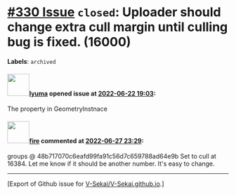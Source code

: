 # [\#330 Issue](https://github.com/V-Sekai/V-Sekai.github.io/issues/330) `closed`: Uploader should change extra cull margin until culling bug is fixed. (16000)
**Labels**: `archived`


#### <img src="https://avatars.githubusercontent.com/u/39946030?v=4" width="50">[lyuma](https://github.com/lyuma) opened issue at [2022-06-22 19:03](https://github.com/V-Sekai/V-Sekai.github.io/issues/330):

The property in GeometryInstnace

#### <img src="https://avatars.githubusercontent.com/u/32321?u=c2e06a3d2b49a467aa907e54aa259516440267cc&v=4" width="50">[fire](https://github.com/fire) commented at [2022-06-27 23:29](https://github.com/V-Sekai/V-Sekai.github.io/issues/330#issuecomment-1168033707):

groups @ 48b717070c6eafd99fa91c56d7c659788ad64e9b Set to cull at 16384. Let me know if it should be another number. It's easy to change.


-------------------------------------------------------------------------------



[Export of Github issue for [V-Sekai/V-Sekai.github.io](https://github.com/V-Sekai/V-Sekai.github.io).]
